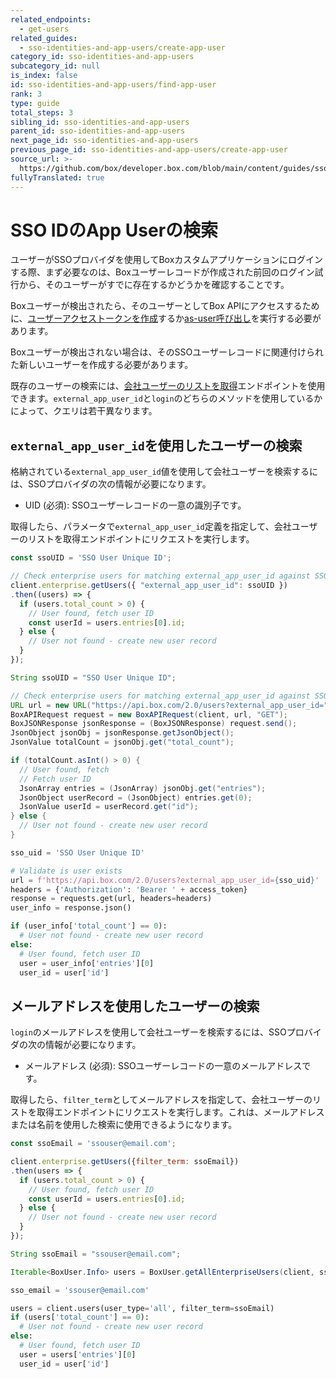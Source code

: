 ```yaml
---
related_endpoints:
  - get-users
related_guides:
  - sso-identities-and-app-users/create-app-user
category_id: sso-identities-and-app-users
subcategory_id: null
is_index: false
id: sso-identities-and-app-users/find-app-user
rank: 3
type: guide
total_steps: 3
sibling_id: sso-identities-and-app-users
parent_id: sso-identities-and-app-users
next_page_id: sso-identities-and-app-users
previous_page_id: sso-identities-and-app-users/create-app-user
source_url: >-
  https://github.com/box/developer.box.com/blob/main/content/guides/sso-identities-and-app-users/3-find-app-user.md
fullyTranslated: true
---
```

# SSO IDのApp Userの検索

ユーザーがSSOプロバイダを使用してBoxカスタムアプリケーションにログインする際、まず必要なのは、Boxユーザーレコードが作成された前回のログイン試行から、そのユーザーがすでに存在するかどうかを確認することです。

Boxユーザーが検出されたら、そのユーザーとしてBox APIにアクセスするために、[ユーザーアクセストークンを作成](guide://authentication/jwt/user-access-tokens/)するか[as-user呼び出し](guide://authentication/jwt/as-user/)を実行する必要があります。

Boxユーザーが検出されない場合は、そのSSOユーザーレコードに関連付けられた新しいユーザーを作成する必要があります。

既存のユーザーの検索には、[会社ユーザーのリストを取得](e://get-users)エンドポイントを使用できます。`external_app_user_id`と`login`のどちらのメソッドを使用しているかによって、クエリは若干異なります。

## `external_app_user_id`を使用したユーザーの検索

格納されている`external_app_user_id`値を使用して会社ユーザーを検索するには、SSOプロバイダの次の情報が必要になります。

* UID (必須): SSOユーザーレコードの一意の識別子です。

取得したら、パラメータで`external_app_user_id`定義を指定して、会社ユーザーのリストを取得エンドポイントにリクエストを実行します。

<Tabs>

<Tab title="Node">

```js
const ssoUID = 'SSO User Unique ID';

// Check enterprise users for matching external_app_user_id against SSO UID
client.enterprise.getUsers({ "external_app_user_id": ssoUID })
.then((users) => {
  if (users.total_count > 0) {
    // User found, fetch user ID
    const userId = users.entries[0].id;
  } else {
    // User not found - create new user record
  }
});
```

</Tab>

<Tab title="Java">

```java
String ssoUID = "SSO User Unique ID";

// Check enterprise users for matching external_app_user_id against SSO UID
URL url = new URL("https://api.box.com/2.0/users?external_app_user_id=" + ssoUID);
BoxAPIRequest request = new BoxAPIRequest(client, url, "GET");
BoxJSONResponse jsonResponse = (BoxJSONResponse) request.send();
JsonObject jsonObj = jsonResponse.getJsonObject();
JsonValue totalCount = jsonObj.get("total_count");

if (totalCount.asInt() > 0) {
  // User found, fetch 
  // Fetch user ID
  JsonArray entries = (JsonArray) jsonObj.get("entries");
  JsonObject userRecord = (JsonObject) entries.get(0);
  JsonValue userId = userRecord.get("id");
} else {
  // User not found - create new user record
}
```

</Tab>

<Tab title="Python">

```python
sso_uid = 'SSO User Unique ID'

# Validate is user exists
url = f'https://api.box.com/2.0/users?external_app_user_id={sso_uid}'
headers = {'Authorization': 'Bearer ' + access_token}
response = requests.get(url, headers=headers)
user_info = response.json()

if (user_info['total_count'] == 0):
  # User not found - create new user record
else:
  # User found, fetch user ID
  user = user_info['entries'][0]
  user_id = user['id']
```

</Tab>

</Tabs>

## メールアドレスを使用したユーザーの検索

`login`のメールアドレスを使用して会社ユーザーを検索するには、SSOプロバイダの次の情報が必要になります。

* メールアドレス (必須): SSOユーザーレコードの一意のメールアドレスです。

取得したら、`filter_term`としてメールアドレスを指定して、会社ユーザーのリストを取得エンドポイントにリクエストを実行します。これは、メールアドレスまたは名前を使用した検索に使用できるようになります。

<Tabs>

<Tab title="Node">

```js
const ssoEmail = 'ssouser@email.com';

client.enterprise.getUsers({filter_term: ssoEmail})
.then(users => {
  if (users.total_count > 0) {
    // User found, fetch user ID
    const userId = users.entries[0].id;
  } else {
    // User not found - create new user record
  }
});
```

</Tab>

<Tab title="Java">

```java
String ssoEmail = "ssouser@email.com";

Iterable<BoxUser.Info> users = BoxUser.getAllEnterpriseUsers(client, ssoEmail);
```

</Tab>

<Tab title="Python">

```python
sso_email = 'ssouser@email.com'

users = client.users(user_type='all', filter_term=ssoEmail)
if (users['total_count'] == 0):
  # User not found - create new user record
else:
  # User found, fetch user ID
  user = users['entries'][0]
  user_id = user['id']
```

</Tab>

</Tabs>
